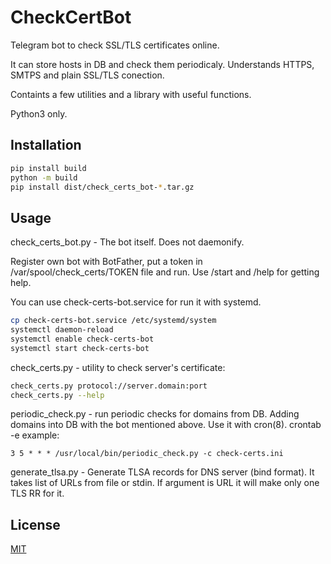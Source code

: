 # CheckCertBot

Telegram bot to check SSL/TLS certificates online.

It can store hosts in DB and check them periodicaly.
Understands HTTPS, SMTPS and plain SSL/TLS conection.

Containts a few utilities and a library with useful functions.

Python3 only.

## Installation

```bash
pip install build
python -m build
pip install dist/check_certs_bot-*.tar.gz
```

## Usage

check_certs_bot.py - The bot itself. Does not daemonify.

Register own bot with BotFather, put a token in /var/spool/check_certs/TOKEN file and run.
Use /start and /help for getting help.

You can use check-certs-bot.service for run it with systemd.
```bash
cp check-certs-bot.service /etc/systemd/system
systemctl daemon-reload
systemctl enable check-certs-bot
systemctl start check-certs-bot
```

check_certs.py - utility to check server's certificate:
```bash
check_certs.py protocol://server.domain:port 
check_certs.py --help
```

periodic_check.py - run periodic checks for domains from DB.
Adding domains into DB with the bot mentioned above.
Use it with cron(8).
crontab -e example:
```
3 5 * * * /usr/local/bin/periodic_check.py -c check-certs.ini
```

generate_tlsa.py - Generate TLSA records for DNS server (bind format).
It takes list of URLs from file or stdin. If argument is URL it will make only
one TLS RR for it.

## License
[MIT](https://choosealicense.com/licenses/mit/)

